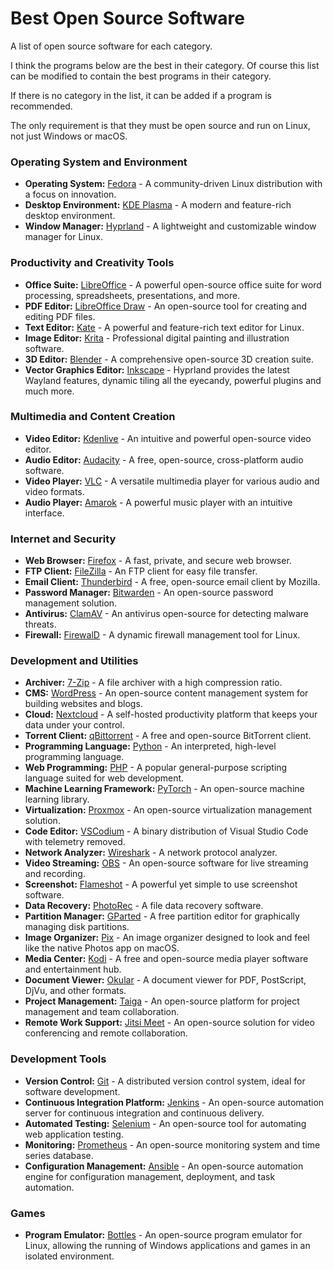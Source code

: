 # Best Open Source Software

A list of open source software for each category.

I think the programs below are the best in their category. Of course this list can be modified to contain the best programs in their category.

If there is no category in the list, it can be added if a program is recommended.

The only requirement is that they must be open source and run on Linux, not just Windows or macOS.

### Operating System and Environment
- **Operating System:** [Fedora](https://fedoraproject.org/) - A community-driven Linux distribution with a focus on innovation.
- **Desktop Environment:** [KDE Plasma](https://kde.org/plasma-desktop) - A modern and feature-rich desktop environment.
- **Window Manager:** [Hyprland](https://hyprland.org/) - A lightweight and customizable window manager for Linux.

### Productivity and Creativity Tools
- **Office Suite:** [LibreOffice](https://www.libreoffice.org/) - A powerful open-source office suite for word processing, spreadsheets, presentations, and more.
- **PDF Editor:** [LibreOffice Draw](https://www.libreoffice.org/discover/draw/) - An open-source tool for creating and editing PDF files.
- **Text Editor:** [Kate](https://kate-editor.org/) - A powerful and feature-rich text editor for Linux.
- **Image Editor:** [Krita](https://krita.org/) - Professional digital painting and illustration software.
- **3D Editor:** [Blender](https://www.blender.org/) - A comprehensive open-source 3D creation suite.
- **Vector Graphics Editor:** [Inkscape](https://inkscape.org/) - Hyprland provides the latest Wayland features, dynamic tiling all the eyecandy, powerful plugins and much more.

### Multimedia and Content Creation
- **Video Editor:** [Kdenlive](https://kdenlive.org/) - An intuitive and powerful open-source video editor.
- **Audio Editor:** [Audacity](https://www.audacityteam.org/) - A free, open-source, cross-platform audio software.
- **Video Player:** [VLC](https://www.videolan.org/vlc/) - A versatile multimedia player for various audio and video formats.
- **Audio Player:** [Amarok](https://amarok.kde.org/) - A powerful music player with an intuitive interface.

### Internet and Security
- **Web Browser:** [Firefox](https://www.mozilla.org/en-US/firefox/new/) - A fast, private, and secure web browser.
- **FTP Client:** [FileZilla](https://filezilla-project.org/) - An FTP client for easy file transfer.
- **Email Client:** [Thunderbird](https://www.thunderbird.net/) - A free, open-source email client by Mozilla.
- **Password Manager:** [Bitwarden](https://bitwarden.com/) - An open-source password management solution.
- **Antivirus:** [ClamAV](https://www.clamav.net/) - An antivirus open-source for detecting malware threats.
- **Firewall:** [FirewalD](https://firewalld.org/) - A dynamic firewall management tool for Linux.

### Development and Utilities
- **Archiver:** [7-Zip](https://www.7-zip.org/) - A file archiver with a high compression ratio.
- **CMS:** [WordPress](https://wordpress.org/) - An open-source content management system for building websites and blogs.
- **Cloud:** [Nextcloud](https://nextcloud.com/) - A self-hosted productivity platform that keeps your data under your control.
- **Torrent Client:** [qBittorrent](https://www.qbittorrent.org/) - A free and open-source BitTorrent client.
- **Programming Language:** [Python](https://www.python.org/) - An interpreted, high-level programming language.
- **Web Programming:** [PHP](https://www.php.net/) - A popular general-purpose scripting language suited for web development.
- **Machine Learning Framework:** [PyTorch](https://pytorch.org/) - An open-source machine learning library.
- **Virtualization:** [Proxmox](https://proxmox.com/en/) - An open-source virtualization management solution.
- **Code Editor:** [VSCodium](https://vscodium.com/) - A binary distribution of Visual Studio Code with telemetry removed.
- **Network Analyzer:** [Wireshark](https://www.wireshark.org/) - A network protocol analyzer.
- **Video Streaming:** [OBS](https://obsproject.com/) - An open-source software for live streaming and recording.
- **Screenshot:** [Flameshot](https://flameshot.org/) - A powerful yet simple to use screenshot software.
- **Data Recovery:** [PhotoRec](https://www.cgsecurity.org/wiki/PhotoRec) - A file data recovery software.
- **Partition Manager:** [GParted](https://gparted.org/) - A free partition editor for graphically managing disk partitions.
- **Image Organizer:** [Pix](https://github.com/linuxmint/pix) - An image organizer designed to look and feel like the native Photos app on macOS.
- **Media Center:** [Kodi](https://kodi.tv/) - A free and open-source media player software and entertainment hub.
- **Document Viewer:** [Okular](https://okular.kde.org/) - A document viewer for PDF, PostScript, DjVu, and other formats.
- **Project Management:** [Taiga](https://taiga.io/) - An open-source platform for project management and team collaboration.
- **Remote Work Support:** [Jitsi Meet](https://jitsi.org/jitsi-meet/) - An open-source solution for video conferencing and remote collaboration.

### Development Tools
- **Version Control:** [Git](https://git-scm.com/) - A distributed version control system, ideal for software development.
- **Continuous Integration Platform:** [Jenkins](https://www.jenkins.io/) - An open-source automation server for continuous integration and continuous delivery.
- **Automated Testing:** [Selenium](https://www.selenium.dev/) - An open-source tool for automating web application testing.
- **Monitoring:** [Prometheus](https://prometheus.io/) - An open-source monitoring system and time series database.
- **Configuration Management:** [Ansible](https://www.ansible.com/) - An open-source automation engine for configuration management, deployment, and task automation.
  
### Games
- **Program Emulator:** [Bottles](https://usebottles.com/) - An open-source program emulator for Linux, allowing the running of Windows applications and games in an isolated environment.
